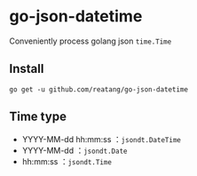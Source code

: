 # go-json-datetime

Conveniently process golang json `time.Time`

## Install

`go get -u github.com/reatang/go-json-datetime`

## Time type

- YYYY-MM-dd hh:mm:ss ：`jsondt.DateTime`
- YYYY-MM-dd ：`jsondt.Date`
- hh:mm:ss ：`jsondt.Time`
